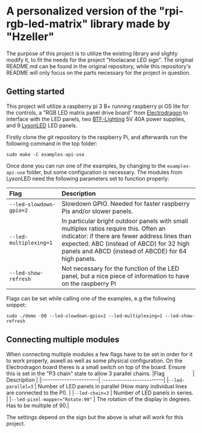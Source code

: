 A personalized version of the "rpi-rgb-led-matrix" library made by "Hzeller"
============================================================================

The purpose of this project is to utilize the existing library and slighty modify it,
to fit the needs for the project "Hoolacane LED sign". The original README.md can be
found in the original repository, while this repository's README will only focus on the
parts necessary for the project in question.

Getting started
---------------
This project will utilize a raspberry pi 3 B+ running raspberry pi OS lite for the controls,
a "RGB LED matrix panel drive board" from [Electrodragon](https://www.electrodragon.com/product/rgb-matrix-panel-drive-board-raspberry-pi/)
to interface with the LED panels, two [BTF-Lighting](https://www.amazon.de/-/en/dp/B085C2N571?ref=ppx_yo2ov_dt_b_product_details&th=1)
5V 40A power supplies, and 9 [LysonLED](https://www.aliexpress.com/item/32382200566.html) LED panels.

Firstly clone the git repository to the raspberry Pi, and afterwards run the following command in
the top folder:
```
sudo make -C examples-api-use
```
Once done you can run one of the examples, by changing to the `examples-api-use` folder, but some 
configuration is necessary. The modules from LysonLED need the following parameters set to function 
properly:

|Flag                    | Description |
|:-----------------------| :-------------------------|
|`--led-slowdown-gpio=2` | Slowdown GPIO. Needed for faster raspberry Pis and/or slower panels.|
|`--led-multiplexing=1`  | In particular bright outdoor panels with small multiplex ratios require this. Often an indicator: if there are fewer address lines than expected: ABC (instead of ABCD) for 32 high panels and ABCD (instead of ABCDE) for 64 high panels.|
|`--led-show-refresh`    | Not necessary for the function of the LED panel, but a nice piece of information to have on the raspberry PI|

Flags can be set while calling one of the examples, e.g the following snippet:
```
sudo ./demo -D0 --led-slowdown-gpio=2 --led-multiplexing=1 --led-show-refresh 
```

Connecting multiple modules
---------------
When connecting multiple modules a few flags have to be set in order for it to work properly, aswell as
well as some physical configuration. On the Electrodragon board theres is a small switch on top of the
board. Ensure this is set in the "P3 chain" state to allow 3 parallel chains.
|Flag                    | Description |
|:-----------------------| :-------------------------|
|`--led-parallel=3` | Number of LED panels in parallel (How many individual lines are connected to the PI). |
|`--led-chain=3`  | Number of LED panels in series. |
|`--led-pixel-mapper="Rotate:90"`    | The rotation of the display in degrees. Has to be multiple of 90.|

The settings depend on the sign but the above is what will work for this project. 
